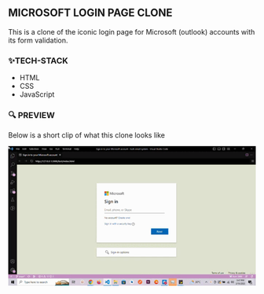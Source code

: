 ## MICROSOFT LOGIN PAGE CLONE

This is a clone of the iconic login page for Microsoft (outlook) accounts with its form validation.

### ✨TECH-STACK

- HTML
- CSS
- JavaScript
  
### 🔍 PREVIEW

Below is a short clip of what this clone looks like

<img src="assets/preview.gif" alt="preview" />